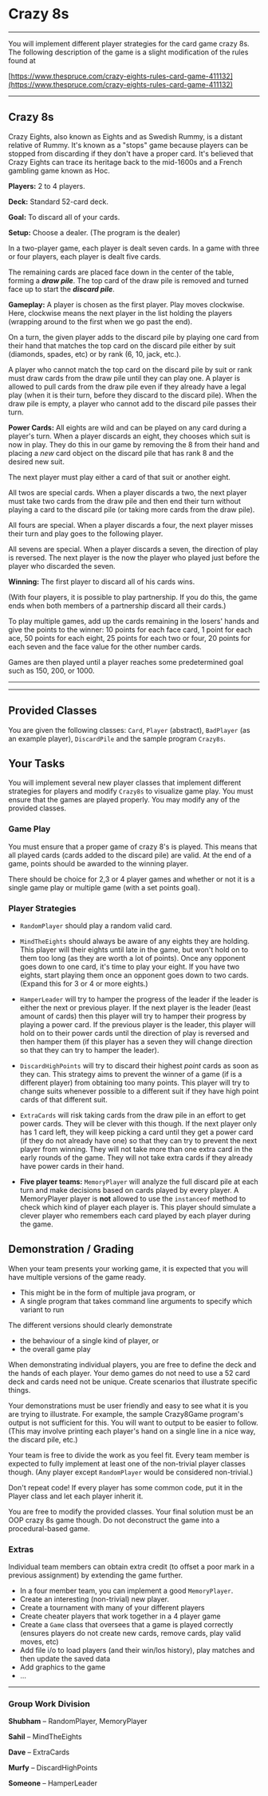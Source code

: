 # Crazy 8s
---


You will implement different player strategies for the card game crazy 8s. The following description of the game is a slight modification of the rules found at 

[https://www.thespruce.com/crazy-eights-rules-card-game-411132](https://www.thespruce.com/crazy-eights-rules-card-game-411132)


---

## Crazy 8s
Crazy Eights, also known as Eights and as Swedish Rummy, is a distant relative of Rummy. It's known as a "stops" game because players can be stopped from discarding if they don't have a proper card. It's believed that Crazy Eights can trace its heritage back to the mid-1600s and a French gambling game known as Hoc.

__Players:__  2 to 4 players.

__Deck:__ Standard 52-card deck.

__Goal:__ To discard all of your cards.

__Setup:__ Choose a dealer. (The program is the dealer)


In a two-player game, each player is dealt seven cards. In a game with three or four players, each player is dealt five cards.

The remaining cards are placed face down in the center of the table, forming a __*draw pile*__. The top card of the draw pile is removed and turned face up to start the __*discard pile*__.

__Gameplay:__ A player is chosen as the first player. Play moves  clockwise. Here, clockwise means the next player in the list holding the players (wrapping around to the first when we go past the end).

On a turn, the given player adds to the discard pile by playing one card from their hand that matches the top card on the discard pile either by suit (diamonds, spades, etc) or by rank (6, 10, jack, etc.).

A player who cannot match the top card on the discard pile by suit or rank must draw cards from the draw pile until they can play one. A player is allowed to pull cards from the draw pile even if they already have a legal play (when it is their turn, before they discard to the discard pile). When the draw pile is empty, a player who cannot add to the discard pile passes their turn.

__Power Cards:__ All eights are wild and can be played on any card during a player's turn. When a player discards an eight, they chooses which suit is now in play. They do this in our game by removing the 8 from their hand and placing a _new_ card object on the discard pile that has rank 8 and the desired new suit.

The next player must play either a card of that suit or another eight.

All twos are special cards. When a player discards a two, the next player must take two cards from the draw pile and then end their turn without playing a card to the discard pile (or taking more cards from the draw pile).

All fours are special. When a player discards a four, the next player misses their turn and play goes to the following player.

All sevens are special. When a player discards a seven, the direction of play is reversed. The next player is the now the player who played just before the player who discarded the seven.


__Winning:__ The first player to discard all of his cards wins.

(With four players, it is possible to play partnership. If you do this, the game ends when both members of a partnership discard all their cards.)

To play multiple games, add up the cards remaining in the losers' hands and give the points to the winner: 10 points for each face card, 1 point for each ace, 50 points for each eight, 25 points for each two or four, 20 points for each seven and the face value for the other number cards.


Games are then played until a player reaches some predetermined goal such as 150, 200, or 1000.

---
---

## Provided Classes

You are given the following classes: `Card`, `Player` (abstract), `BadPlayer` (as an example player), `DiscardPile` and the sample program `Crazy8s`.

## Your Tasks

You will implement several new player classes that implement different strategies for players and modify `Crazy8s` to visualize game play. You must ensure that the games are played properly. You may modify any of the provided classes.

### Game Play

You must ensure that a proper game of crazy 8's is played. This means that all played cards (cards added to the discard pile) are valid. At the end of a game, points should be awarded to the winning player.

There should be choice for 2,3 or 4 player games and whether or not it is a single game play or multiple game (with a set points goal).

### Player Strategies

- `RandomPlayer` should play a random valid card. 


- `MindTheEights` should always be aware of any eights they are holding. This player will their eights until late in the game, but won't hold on to them too long (as they are worth a lot of points). Once any opponent goes down to one card, it's time to play your eight. If you have two eights, start playing them once an opponent goes down to two cards. (Expand this for 3 or 4 or more eights.)


- `HamperLeader` will try to hamper the progress of the leader if the leader is either the next or previous player.  If the next player is the leader (least amount of cards) then this player will try to hamper their progress by playing a power card. If the previous player is the leader, this player will hold on to their power cards until the direction of play is reversed and then hamper them (if this player has a seven they will change direction so that they can try to hamper the leader).

- `DiscardHighPoints` will try to discard their highest _point_ cards as soon as they can. This strategy aims to prevent the winner of a game (if is a different player) from obtaining too many points. This player will try to change suits whenever possible to a different suit if they have high point cards of that different suit. 

- `ExtraCards` will risk taking cards from the draw pile in an effort to get power cards. They will be clever with this though. If the next player only has 1 card left, they will keep picking a card until they get a power card (if they do not already have one) so that they can try to prevent the next player from winning. They will not take more than one extra card in the early rounds of the game. They will not take extra cards if they already have power cards in their hand.

- __Five player teams:__ `MemoryPlayer` will analyze the full discard pile at each turn and make decisions based on cards played by every player. A MemoryPlayer player is __not__ allowed to use the `instanceof` method to check which kind of player each player is. This player should simulate a clever player who remembers each card played by each player during the game.  

## Demonstration / Grading

When your team presents your working game, it is expected that you will have multiple versions of the game ready.

- This might be in the form of multiple java program, or
- A single program that takes command line arguments to specify which variant to run

The different versions should clearly demonstrate
- the behaviour of a single kind of player, or 
- the overall game play

When demonstrating individual players, you are free to define the deck and the hands of each player. Your demo games do not need to use a 52 card deck and cards need not be unique. Create scenarios that illustrate specific things. 

Your demonstrations must be user friendly and easy to see what it is you are trying to illustrate. For example, the sample Crazy8Game program's output is not sufficient for this. You will want to output to be easier to follow. (This may involve printing each player's hand on a single line in a nice way, the discard pile, etc.)

Your team is free to divide the work as you feel fit. Every team member is expected to fully implement at least one of the non-trivial player classes though. (Any player except `RandomPlayer` would be considered non-trivial.)

Don't repeat code! If every player has some common code, put it in the Player class and let each player inherit it.

You are free to modify the provided classes. Your final solution must be an OOP crazy 8s game though. Do not deconstruct the game into a procedural-based game. 


### Extras   


Individual team members can obtain extra credit (to offset a poor mark in a previous assignment) by extending the game further.

- In a four member team, you can implement a good `MemoryPlayer`.
- Create an interesting (non-trivial) new player.
- Create a tournament with many of your different players
- Create cheater players that work together in a 4 player game
- Create a `Game` class that oversees that a game is played correctly (ensures players do not create new cards, remove cards, play valid moves, etc)
- Add file i/o to load players (and their win/los history), play matches and then update the saved data
- Add graphics to the game
- ...

---
### Group Work Division

__Shubham__ 
– RandomPlayer, MemoryPlayer

__Sahil__ 
– MindTheEights

__Dave__ 
– ExtraCards

__Murfy__ 
– DiscardHighPoints

__Someone__ 
– HamperLeader


